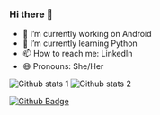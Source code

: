 ### Hi there 👋

- 🔭 I’m currently working on Android
- 🌱 I’m currently learning Python
- 📫 How to reach me: LinkedIn
- 😄 Pronouns: She/Her

![Github stats 1](https://github-readme-stats.vercel.app/api?username=bircanozmen&show_icons=true&theme=gradient) 
![Github stats 2](https://github-readme-stats.vercel.app/api?username=bircanozmen&show_icons=true&theme=radical)

[![Github Badge](https://img.shields.io/badge/-Github-000?style=quare&labelColor=000&logo=Github&logoColor=white&link=link)](https://github.com/bircanozmen) 


